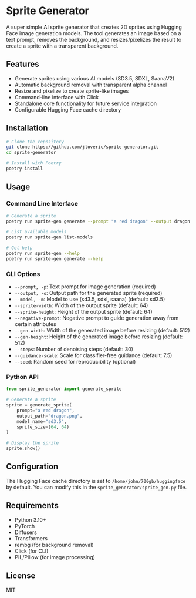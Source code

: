 # Sprite Generator

A super simple AI sprite generator that creates 2D sprites using Hugging Face image generation models. The tool generates an image based on a text prompt, removes the background, and resizes/pixelizes the result to create a sprite with a transparent background.

## Features

- Generate sprites using various AI models (SD3.5, SDXL, SaanaV2)
- Automatic background removal with transparent alpha channel
- Resize and pixelize to create sprite-like images
- Command-line interface with Click
- Standalone core functionality for future service integration
- Configurable Hugging Face cache directory

## Installation

```bash
# Clone the repository
git clone https://github.com/jloveric/sprite-generator.git
cd sprite-generator

# Install with Poetry
poetry install
```

## Usage

### Command Line Interface

```bash
# Generate a sprite
poetry run sprite-gen generate --prompt "a red dragon" --output dragon.png

# List available models
poetry run sprite-gen list-models

# Get help
poetry run sprite-gen --help
poetry run sprite-gen generate --help
```

### CLI Options

- `--prompt, -p`: Text prompt for image generation (required)
- `--output, -o`: Output path for the generated sprite (required)
- `--model, -m`: Model to use (sd3.5, sdxl, saana) (default: sd3.5)
- `--sprite-width`: Width of the output sprite (default: 64)
- `--sprite-height`: Height of the output sprite (default: 64)
- `--negative-prompt`: Negative prompt to guide generation away from certain attributes
- `--gen-width`: Width of the generated image before resizing (default: 512)
- `--gen-height`: Height of the generated image before resizing (default: 512)
- `--steps`: Number of denoising steps (default: 30)
- `--guidance-scale`: Scale for classifier-free guidance (default: 7.5)
- `--seed`: Random seed for reproducibility (optional)

### Python API

```python
from sprite_generator import generate_sprite

# Generate a sprite
sprite = generate_sprite(
    prompt="a red dragon",
    output_path="dragon.png",
    model_name="sd3.5",
    sprite_size=(64, 64)
)

# Display the sprite
sprite.show()
```

## Configuration

The Hugging Face cache directory is set to `/home/john/700gb/huggingface` by default. You can modify this in the `sprite_generator/sprite_gen.py` file.

## Requirements

- Python 3.10+
- PyTorch
- Diffusers
- Transformers
- rembg (for background removal)
- Click (for CLI)
- PIL/Pillow (for image processing)

## License

MIT
